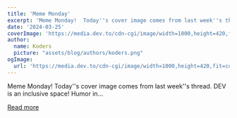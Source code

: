 ```yaml
---
title: 'Meme Monday'
excerpt: 'Meme Monday!  Today''s cover image comes from last week''s thread.  DEV is an inclusive space! Humor in...'
date: '2024-03-25'
coverImage: 'https://media.dev.to/cdn-cgi/image/width=1000,height=420,fit=cover,gravity=auto,format=auto/https%3A%2F%2Fdev-to-uploads.s3.amazonaws.com%2Fuploads%2Farticles%2Fn68fv9llblw1h7d01uj1.png'
author:
  name: Koders
  picture: "assets/blog/authors/koders.png"
ogImage:
  url: 'https://media.dev.to/cdn-cgi/image/width=1000,height=420,fit=cover,gravity=auto,format=auto/https%3A%2F%2Fdev-to-uploads.s3.amazonaws.com%2Fuploads%2Farticles%2Fn68fv9llblw1h7d01uj1.png'
---
```


Meme Monday!  Today''s cover image comes from last week''s thread.  DEV is an inclusive space! Humor in...

[Read more](https://dev.to/ben/meme-monday-2ebl)
